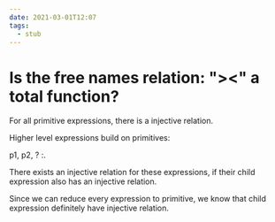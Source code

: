 ```yaml
---
date: 2021-03-01T12:07
tags: 
  - stub
---
```


# Is the free names relation: "><" a total function?

For all primitive expressions, there is a injective relation.

Higher level expressions build on primitives:

p1, p2, ? :.

There exists an injective relation for these expressions, if their child expression also has an injective relation.

Since we can reduce every expression to primitive, we know that child expression definitely have injective relation.
